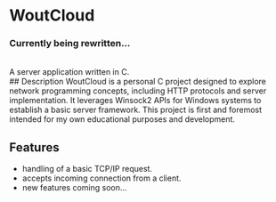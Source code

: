# WoutCloud
### Currently being rewritten...
<br>
A server application written in C.
<br>
## Description
WoutCloud is a personal C project designed to explore network programming concepts, including HTTP protocols and
server implementation. It leverages Winsock2 APIs for Windows systems to establish a basic server framework.
This project is first and foremost intended for my own educational purposes and development.

## Features
- handling of a basic TCP/IP request.
- accepts incoming connection from a client.
- new features coming soon...

